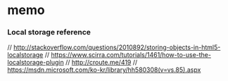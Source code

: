 # memo





### Local storage reference
// http://stackoverflow.com/questions/2010892/storing-objects-in-html5-localstorage
// https://www.scirra.com/tutorials/1461/how-to-use-the-localstorage-plugin
// http://croute.me/419
// https://msdn.microsoft.com/ko-kr/library/hh580308(v=vs.85).aspx
